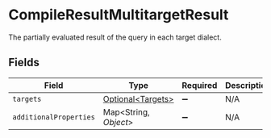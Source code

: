 # CompileResultMultitargetResult

The partially evaluated result of the query in each target dialect.


## Fields

| Field                                                | Type                                                 | Required                                             | Description                                          |
| ---------------------------------------------------- | ---------------------------------------------------- | ---------------------------------------------------- | ---------------------------------------------------- |
| `targets`                                            | [Optional\<Targets>](../../models/shared/Targets.md) | :heavy_minus_sign:                                   | N/A                                                  |
| `additionalProperties`                               | Map\<String, *Object*>                               | :heavy_minus_sign:                                   | N/A                                                  |